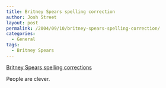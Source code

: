 ```yaml
---
title: Britney Spears spelling correction
author: Josh Street
layout: post
permalink: /2004/09/10/britney-spears-spelling-correction/
categories:
  - General
tags:
  - Britney Spears
---
```

[Britney Spears spelling corrections][1]

People are clever.

 [1]: http://labs.google.com/britney.html